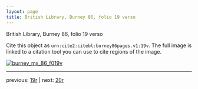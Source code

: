 ```yaml
---
layout: page
title: British Library, Burney 86, folio 19 verso
---
```


British Library, Burney 86, folio 19 verso

Cite this object as `urn:cite2:citebl:burney86pages.v1:19v`.  The full image is linked to a citation tool you can use to cite regions of the image.

[![burney_ms_86_f019v](http://www.homermultitext.org/iipsrv?IIIF=/project/homer/pyramidal/deepzoom/citebl/burney86imgs/v1/burney_ms_86_f019v.tif/full/800,/0/default.jpg)](http://www.homermultitext.org/ict2/?urn=urn:cite2:citebl:burney86imgs.v1:burney_ms_86_f019v) 

---

previous:  [19r](../19r/) | next: [20r](../20r/)